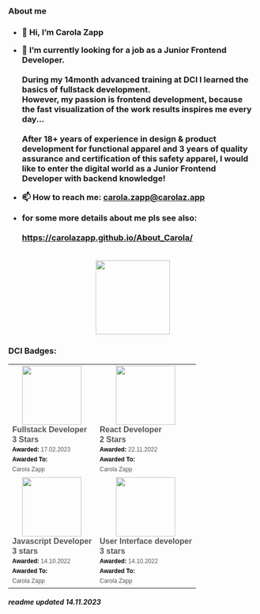 <h3> About me <h3/>

- 👋 Hi, I’m Carola Zapp
  
- 🌱 I’m currently looking for a job as a Junior Frontend Developer.
  <br/> <br/>
   During my 14month advanced training at DCI I learned the basics of fullstack development. <br/>
   However, my passion is frontend development, because the fast visualization of the work results inspires me every day... <br/> <br/>
   After 18+ years of experience in design & product development for functional apparel and 3 years of quality assurance
   and certification of this safety apparel, I would like to enter the digital world as a Junior Frontend Developer with backend knowledge!
   
- 📫 How to reach me: carola.zapp@carolaz.app<br/> 
- for some more details about me pls see also:<br/> <br/>
  https://carolazapp.github.io/About_Carola/<br/> <br/>
<p align= "center">
  <img height= "150" src="https://github-readme-stats.vercel.app/api/top-langs/?username=CarolaZapp&theme=react&layout=compact" />
</p>

<h3> DCI Badges: </h3>
<table align = "center">
  <tr>
    <td>
       <div align="center" class="badgr-badge" style="font-family: Helvetica, Roboto, &quot;Segoe UI&quot;, Calibri, sans-serif;">
         <a href="https://api.eu.badgr.io/public/assertions/q0xrec_fSJ-sx0XYm_QwPQ?identity__email=carola.zapp%40gmx.net">
           <img width="120px" height="120px" src="https://api.eu.badgr.io/public/assertions/q0xrec_fSJ-sx0XYm_QwPQ/image">
         </a>
         <p class="badgr-badge-name" style="hyphens: auto; overflow-wrap: break-word; word-wrap: break-word; margin: 0; font-size: 16px; font-weight: bold; font-style: normal; font-stretch: normal; line-height: 1.25; letter-spacing: normal; text-align: left; color: #555555;">
           Fullstack Developer <br/> 3 Stars
         </p>
         <p class="badgr-badge-date" style="margin: 0; font-size: 12px; font-style: normal; font-stretch: normal; line-height: 1.67; letter-spacing: normal; text-align: left; color: #555555;">
           <strong style="font-size: 12px; font-weight: bold; font-style: normal; font-stretch: normal; line-height: 1.67; letter-spacing: normal; text-align: left; color: #000;">Awarded: </strong>
           17.02.2023
         </p>
         <p class="badgr-badge-recipient" style="margin: 0; font-size: 12px; font-style: normal; font-stretch: normal; line-height: 1.67; letter-spacing: normal; text-align: left; color: #555555;">
           <strong style="font-size: 12px; font-weight: bold; font-style: normal; font-stretch: normal; line-height: 1.67; letter-spacing: normal; text-align: left; color: #000;">Awarded To: </strong>
           <span style="display: block;"> Carola Zapp</span>
         </p>
       </div>
    </td>
    <td>
      <div align="center" class="badgr-badge" style="font-family: Helvetica, Roboto, &quot;Segoe UI&quot;, Calibri, sans-serif;">
        <a href="https://api.eu.badgr.io/public/assertions/OS9lBFRtScyFK6h8aoEQkw">
          <img width="120px" height="120px" src="https://api.eu.badgr.io/public/assertions/OS9lBFRtScyFK6h8aoEQkw/image">
        </a>
        <p class="badgr-badge-name" style="hyphens: auto; overflow-wrap: break-word; word-wrap: break-word; margin: 0; font-size: 16px; font-weight: bold; font-style: normal; font-stretch: normal; line-height: 1.25; letter-spacing: normal; text-align: left; color: #555555;">
          React Developer <br/> 2 Stars
        </p>
        <p class="badgr-badge-date" style="margin: 0; font-size: 12px; font-style: normal; font-stretch: normal; line-height: 1.67; letter-spacing: normal; text-align: left; color: #555555;">
          <strong style="font-size: 12px; font-weight: bold; font-style: normal; font-stretch: normal; line-height: 1.67; letter-spacing: normal; text-align: left; color: #000;">Awarded: </strong>
          22.11.2022
        </p>
        <p class="badgr-badge-recipient" style="margin: 0; font-size: 12px; font-style: normal; font-stretch: normal; line-height: 1.67; letter-spacing: normal; text-align: left; color: #555555;">
          <strong style="font-size: 12px; font-weight: bold; font-style: normal; font-stretch: normal; line-height: 1.67; letter-spacing: normal; text-align: left; color: #000;">Awarded To: </strong>
          <span style="display: block;"> Carola Zapp</span>
        </p>
      </div>
    </td>
  <tr>
    <td>
      <div align="center" class="badgr-badge" style="font-family: Helvetica, Roboto, &quot;Segoe UI&quot;, Calibri, sans-serif;">
        <a href="https://api.eu.badgr.io/public/assertions/VquALlrlQCKt3W_lqxDlqg?identity__email=carola.zapp%40gmx.net">
          <img width="120px" height="120px" src="https://api.eu.badgr.io/public/assertions/VquALlrlQCKt3W_lqxDlqg/image">
        </a>
        <p class="badgr-badge-name" style="hyphens: auto; overflow-wrap: break-word; word-wrap: break-word; margin: 0; font-size: 16px; font-weight: bold; font-style: normal; font-stretch: normal; line-height: 1.25; letter-spacing: normal; text-align: left; color: #555555;">
          Javascript Developer <br/> 3 stars
        </p>
        <p class="badgr-badge-date" style="margin: 0; font-size: 12px; font-style: normal; font-stretch: normal; line-height: 1.67; letter-spacing: normal; text-align: left; color: #555555;">
          <strong style="font-size: 12px; font-weight: bold; font-style: normal; font-stretch: normal; line-height: 1.67; letter-spacing: normal; text-align: left; color: #000;">Awarded: </strong>
          14.10.2022
        </p>
        <p class="badgr-badge-recipient" style="margin: 0; font-size: 12px; font-style: normal; font-stretch: normal; line-height: 1.67; letter-spacing: normal; text-align: left; color: #555555;">
          <strong style="font-size: 12px; font-weight: bold; font-style: normal; font-stretch: normal; line-height: 1.67; letter-spacing: normal; text-align: left; color: #000;">Awarded To: </strong>
          <span style="display: block;"> Carola Zapp</span>
        </p>
      </div>
    </td>
    <td>
      <div align="center" class="badgr-badge" style="font-family: Helvetica, Roboto, &quot;Segoe UI&quot;, Calibri, sans-serif;">
        <a href="https://api.eu.badgr.io/public/assertions/173eH53KScKyO_qMmymqCw?identity__email=carola.zapp%40gmx.net">
          <img width="120px" height="120px" src="https://api.eu.badgr.io/public/assertions/173eH53KScKyO_qMmymqCw/image">
        </a>
        <p class="badgr-badge-name" style="hyphens: auto; overflow-wrap: break-word; word-wrap: break-word; margin: 0; font-size: 16px; font-weight: bold; font-style: normal; font-stretch: normal; line-height: 1.25; letter-spacing: normal; text-align: left; color: #555555;">
          User Interface developer <br/> 3 stars
        </p>
        <p class="badgr-badge-date" style="margin: 0; font-size: 12px; font-style: normal; font-stretch: normal; line-height: 1.67; letter-spacing: normal; text-align: left; color: #555555;">
          <strong style="font-size: 12px; font-weight: bold; font-style: normal; font-stretch: normal; line-height: 1.67; letter-spacing: normal; text-align: left; color: #000;">Awarded: </strong>
          14.10.2022</p><p class="badgr-badge-recipient" style="margin: 0; font-size: 12px; font-style: normal; font-stretch: normal; line-height: 1.67; letter-spacing: normal; text-align: left; color: #555555;">
            <strong style="font-size: 12px; font-weight: bold; font-style: normal; font-stretch: normal; line-height: 1.67; letter-spacing: normal; text-align: left; color: #000;">Awarded To: </strong>
            <span style="display: block;"> Carola Zapp</span>
          </p>
      </div>
    </td>
  </tr>
</table>

<!---
CarolaZapp/CarolaZapp is a ✨ special ✨ repository because its `README.md` (this file) appears on your GitHub profile.
You can click the Preview link to take a look at your changes.
--->

<h5> readme updated 14.11.2023 </h5>

